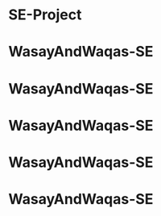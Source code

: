 # SE-Project
# WasayAndWaqas-SE
# WasayAndWaqas-SE
# WasayAndWaqas-SE
# WasayAndWaqas-SE
# WasayAndWaqas-SE
